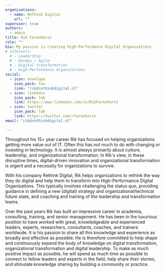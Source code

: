 ```yaml
---
organizations:
  - name: Rethink Digital
    url: ""
superuser: true
authors:
  - admin
title: Rik Farenhorst
role: ""
bio: My passion is creating High-Performance Digital Organizations
# interests:
  # - Leadership
  # - DevOps / Agile
  # - Digital transformation
  # - High-Performance Organizations
social:
  - icon: envelope
    icon_pack: fas
    link: "rik@rethinkdigital.nl"
  - icon: linkedin
    icon_pack: fab
    link: https://www.linkedin.com/in/RikFarenhorst
  - icon: twitter
    icon_pack: fab
    link: https://twitter.com/rfarenhorst
email: "rik@rethinkdigital.nl"

---
```


Throughout his 15+ year career Rik has focused on helping organizations getting more value out of IT. Often this has not much to do with changing or investing in technology. It is almost always primarily about culture, leadership, and organizational transformation. In Rik's view, in these disruptive times, digital-driven innovation and organizational transformation is urgent and a necessity for organizations to survive. 

With his company Rethink Digital, Rik helps organizations to rethink the way they do digital and help them to transform into High-Performance Digital Organizations. This typically involves challenging the status quo, providing guidance in defining a new (digital) strategy and organizational/technical future state, and coaching and training of the leadership and transformation teams.

Over the past years Rik has built an impressive career in academia, consulting, training, and senior management. He has been in the luxurious position to have worked with great, knowledgeable and experienced leaders, experts, researchers, consultants, coaches, and trainers worldwide. It is his passion to share all this knowledge and experience as broadly and effective as possible. He is therefore committed to help shape and continuously expand the body of knowledge on digital transformation, organizational transformation and digital leadership. To make as much positive impact as possible, he will spend as much time as possible to connect to fellow leaders and experts in the field, help share their stories, and stimulate knowledge sharing by building a community or practice.







